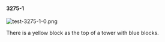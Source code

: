 #### 3275-1
![test-3275-1-0.png](https://github.com/lil-lab/nlvr/raw/master/nlvr/test/images/3/test-3275-1-0.png "test-3275-1-0.png")

There is a yellow block as the top of a tower with blue blocks.